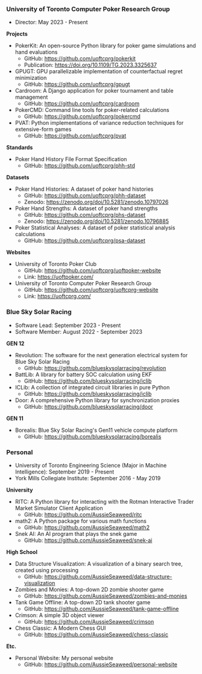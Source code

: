 ### University of Toronto Computer Poker Research Group

- Director: May 2023 - Present

**Projects**

- PokerKit: An open-source Python library for poker game simulations and hand evaluations
  - GitHub: https://github.com/uoftcprg/pokerkit
  - Publication: https://doi.org/10.1109/TG.2023.3325637
- GPUGT: GPU parallelizable implementation of counterfactual regret minimization
  - GitHub: https://github.com/uoftcprg/gpugt
- Cardroom: A Django application for poker tournament and table management
  - GitHub: https://github.com/uoftcprg/cardroom
- PokerCMD: Command line tools for poker-related calculations
  - GitHub: https://github.com/uoftcprg/pokercmd
- PVAT: Python implementations of variance reduction techniques for extensive-form games
  - GitHub: https://github.com/uoftcprg/pvat

**Standards**

- Poker Hand History File Format Specification
  - GitHub: https://github.com/uoftcprg/phh-std

**Datasets**

- Poker Hand Histories: A dataset of poker hand histories
  - GitHub: https://github.com/uoftcprg/phh-dataset
  - Zenodo: https://zenodo.org/doi/10.5281/zenodo.10797026
- Poker Hand Strengths: A dataset of poker hand strengths
  - GitHub: https://github.com/uoftcprg/phs-dataset
  - Zenodo: https://zenodo.org/doi/10.5281/zenodo.10796885
- Poker Statistical Analyses: A dataset of poker statistical analysis calculations
  - GitHub: https://github.com/uoftcprg/psa-dataset

**Websites**

- University of Toronto Poker Club
  - GitHub: https://github.com/uoftcprg/uoftpoker-website
  - Link: https://uoftpoker.com/
- University of Toronto Computer Poker Research Group
  - GitHub: https://github.com/uoftcprg/uoftcprg-website
  - Link: https://uoftcprg.com/

### Blue Sky Solar Racing

- Software Lead: September 2023 - Present
- Software Member: August 2022 - September 2023

**GEN 12**

- Revolution: The software for the next generation electrical system for Blue Sky Solar Racing
  - GitHub: https://github.com/blueskysolarracing/revolution
- BattLib: A library for battery SOC calculation using EKF
  - GitHub: https://github.com/blueskysolarracing/iclib
- ICLib: A collection of integrated circuit libraries in pure Python
  - GitHub: https://github.com/blueskysolarracing/iclib
- Door: A comprehensive Python library for synchronization proxies
  - GitHub: https://github.com/blueskysolarracing/door

**GEN 11**

- Borealis: Blue Sky Solar Racing's Gen11 vehicle compute platform
  - GitHub: https://github.com/blueskysolarracing/borealis

### Personal

- University of Toronto Engineering Science (Major in Machine Intelligence): September 2019 - Present
- York Mills Collegiate Institute: September 2016 - May 2019

**University**

- RITC: A Python library for interacting with the Rotman Interactive Trader Market Simulator Client Application
  - GitHub: https://github.com/AussieSeaweed/ritc
- math2: A Python package for various math functions
  - GitHub: https://github.com/AussieSeaweed/math2
- Snek AI: An AI program that plays the snek game
  - GitHub: https://github.com/AussieSeaweed/snek-ai

**High School**

- Data Structure Visualization: A visualization of a binary search tree, created using processing
  - GitHub: https://github.com/AussieSeaweed/data-structure-visualization
- Zombies and Monies: A top-down 2D zombie shooter game
  - GitHub: https://github.com/AussieSeaweed/zombies-and-monies
- Tank Game Offline: A top-down 2D tank shooter game
  - GitHub: https://github.com/AussieSeaweed/tank-game-offline
- Crimson: A simple 3D object viewer
  - GitHub: https://github.com/AussieSeaweed/crimson
- Chess Classic: A Modern Chess GUI
  - GitHub: https://github.com/AussieSeaweed/chess-classic

**Etc.**

- Personal Website: My personal website
  - GitHub: https://github.com/AussieSeaweed/personal-website
